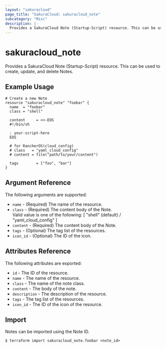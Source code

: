 ```yaml
---
layout: "sakuracloud"
page_title: "SakuraCloud: sakuracloud_note"
subcategory: "Misc"
description: |-
  Provides a SakuraCloud Note (Startup-Script) resource. This can be used to create, update, and delete Notes.
---
```


# sakuracloud\_note

Provides a SakuraCloud Note (Startup-Script) resource. This can be used to create, update, and delete Notes.

## Example Usage

```hcl
# Create a new Note
resource "sakuracloud_note" "foobar" {
  name  = "foobar"
  class = "shell"

  content     = <<-EOS
  #!/bin/sh

  : your-script-here
  EOS
  
  # for RancherOS(cloud_config)
  # class   = "yaml_cloud_config"
  # content = file("path/to/your/content")

  tags        = ["foo", "bar"]
}
```

## Argument Reference

The following arguments are supported:

* `name` - (Required) The name of the resource.
* `class` - (Required) The content body of the Note.  
Valid value is one of the following: [ "shell" (default) / "yaml_cloud_config" ]
* `content` - (Required) The content body of the Note.
* `tags` - (Optional) The tag list of the resources.
* `icon_id` - (Optional) The ID of the icon.

## Attributes Reference

The following attributes are exported:

* `id` - The ID of the resource.
* `name` - The name of the resource.
* `class` - The name of the note class.
* `content` - The body of the note. 
* `description` - The description of the resource.
* `tags` - The tag list of the resources.
* `icon_id` - The ID of the icon of the resource.

## Import

Notes can be imported using the Note ID.

```
$ terraform import sakuracloud_note.foobar <note_id>
```

